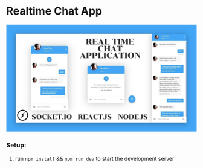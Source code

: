 # Realtime Chat App
![alt text](public/img/chat.jpeg)
### Setup:
1. run `npm install` && `npm run dev` to start the development server